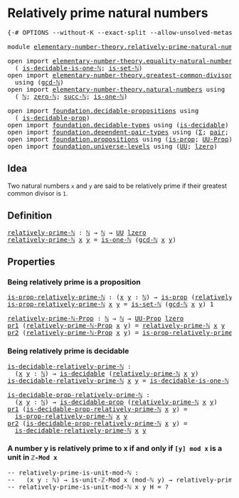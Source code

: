 # Relatively prime natural numbers

<pre class="Agda"><a id="45" class="Symbol">{-#</a> <a id="49" class="Keyword">OPTIONS</a> <a id="57" class="Pragma">--without-K</a> <a id="69" class="Pragma">--exact-split</a> <a id="83" class="Pragma">--allow-unsolved-metas</a> <a id="106" class="Symbol">#-}</a>

<a id="111" class="Keyword">module</a> <a id="118" href="elementary-number-theory.relatively-prime-natural-numbers.html" class="Module">elementary-number-theory.relatively-prime-natural-numbers</a> <a id="176" class="Keyword">where</a>

<a id="183" class="Keyword">open</a> <a id="188" class="Keyword">import</a> <a id="195" href="elementary-number-theory.equality-natural-numbers.html" class="Module">elementary-number-theory.equality-natural-numbers</a> <a id="245" class="Keyword">using</a>
  <a id="253" class="Symbol">(</a> <a id="255" href="elementary-number-theory.equality-natural-numbers.html#3412" class="Function">is-decidable-is-one-ℕ</a><a id="276" class="Symbol">;</a> <a id="278" href="elementary-number-theory.equality-natural-numbers.html#2249" class="Function">is-set-ℕ</a><a id="286" class="Symbol">)</a>
<a id="288" class="Keyword">open</a> <a id="293" class="Keyword">import</a> <a id="300" href="elementary-number-theory.greatest-common-divisor-natural-numbers.html" class="Module">elementary-number-theory.greatest-common-divisor-natural-numbers</a>
  <a id="367" class="Keyword">using</a> <a id="373" class="Symbol">(</a><a id="374" href="elementary-number-theory.greatest-common-divisor-natural-numbers.html#5655" class="Function">gcd-ℕ</a><a id="379" class="Symbol">)</a>
<a id="381" class="Keyword">open</a> <a id="386" class="Keyword">import</a> <a id="393" href="elementary-number-theory.natural-numbers.html" class="Module">elementary-number-theory.natural-numbers</a> <a id="434" class="Keyword">using</a>
  <a id="442" class="Symbol">(</a> <a id="444" href="elementary-number-theory.natural-numbers.html#1444" class="Datatype">ℕ</a><a id="445" class="Symbol">;</a> <a id="447" href="elementary-number-theory.natural-numbers.html#1465" class="InductiveConstructor">zero-ℕ</a><a id="453" class="Symbol">;</a> <a id="455" href="elementary-number-theory.natural-numbers.html#1478" class="InductiveConstructor">succ-ℕ</a><a id="461" class="Symbol">;</a> <a id="463" href="elementary-number-theory.natural-numbers.html#1988" class="Function">is-one-ℕ</a><a id="471" class="Symbol">)</a>

<a id="474" class="Keyword">open</a> <a id="479" class="Keyword">import</a> <a id="486" href="foundation.decidable-propositions.html" class="Module">foundation.decidable-propositions</a> <a id="520" class="Keyword">using</a>
  <a id="528" class="Symbol">(</a> <a id="530" href="foundation.decidable-propositions.html#1922" class="Function">is-decidable-prop</a><a id="547" class="Symbol">)</a>
<a id="549" class="Keyword">open</a> <a id="554" class="Keyword">import</a> <a id="561" href="foundation.decidable-types.html" class="Module">foundation.decidable-types</a> <a id="588" class="Keyword">using</a> <a id="594" class="Symbol">(</a><a id="595" href="foundation.decidable-types.html#1905" class="Function">is-decidable</a><a id="607" class="Symbol">)</a>
<a id="609" class="Keyword">open</a> <a id="614" class="Keyword">import</a> <a id="621" href="foundation.dependent-pair-types.html" class="Module">foundation.dependent-pair-types</a> <a id="653" class="Keyword">using</a> <a id="659" class="Symbol">(</a><a id="660" href="foundation-core.dependent-pair-types.html#502" class="Record">Σ</a><a id="661" class="Symbol">;</a> <a id="663" href="foundation-core.dependent-pair-types.html#575" class="InductiveConstructor">pair</a><a id="667" class="Symbol">;</a> <a id="669" href="foundation-core.dependent-pair-types.html#592" class="Field">pr1</a><a id="672" class="Symbol">;</a> <a id="674" href="foundation-core.dependent-pair-types.html#604" class="Field">pr2</a><a id="677" class="Symbol">)</a>
<a id="679" class="Keyword">open</a> <a id="684" class="Keyword">import</a> <a id="691" href="foundation.propositions.html" class="Module">foundation.propositions</a> <a id="715" class="Keyword">using</a> <a id="721" class="Symbol">(</a><a id="722" href="foundation-core.propositions.html#1296" class="Function">is-prop</a><a id="729" class="Symbol">;</a> <a id="731" href="foundation-core.propositions.html#1380" class="Function">UU-Prop</a><a id="738" class="Symbol">)</a>
<a id="740" class="Keyword">open</a> <a id="745" class="Keyword">import</a> <a id="752" href="foundation.universe-levels.html" class="Module">foundation.universe-levels</a> <a id="779" class="Keyword">using</a> <a id="785" class="Symbol">(</a><a id="786" href="foundation-core.universe-levels.html#222" class="Primitive">UU</a><a id="788" class="Symbol">;</a> <a id="790" href="Agda.Primitive.html#764" class="Primitive">lzero</a><a id="795" class="Symbol">)</a>
</pre>
## Idea

Two natural numbers `x` and `y` are said to be relatively prime if their greatest common divisor is `1`.

## Definition

<pre class="Agda"><a id="relatively-prime-ℕ"></a><a id="940" href="elementary-number-theory.relatively-prime-natural-numbers.html#940" class="Function">relatively-prime-ℕ</a> <a id="959" class="Symbol">:</a> <a id="961" href="elementary-number-theory.natural-numbers.html#1444" class="Datatype">ℕ</a> <a id="963" class="Symbol">→</a> <a id="965" href="elementary-number-theory.natural-numbers.html#1444" class="Datatype">ℕ</a> <a id="967" class="Symbol">→</a> <a id="969" href="foundation-core.universe-levels.html#222" class="Primitive">UU</a> <a id="972" href="Agda.Primitive.html#764" class="Primitive">lzero</a>
<a id="978" href="elementary-number-theory.relatively-prime-natural-numbers.html#940" class="Function">relatively-prime-ℕ</a> <a id="997" href="elementary-number-theory.relatively-prime-natural-numbers.html#997" class="Bound">x</a> <a id="999" href="elementary-number-theory.relatively-prime-natural-numbers.html#999" class="Bound">y</a> <a id="1001" class="Symbol">=</a> <a id="1003" href="elementary-number-theory.natural-numbers.html#1988" class="Function">is-one-ℕ</a> <a id="1012" class="Symbol">(</a><a id="1013" href="elementary-number-theory.greatest-common-divisor-natural-numbers.html#5655" class="Function">gcd-ℕ</a> <a id="1019" href="elementary-number-theory.relatively-prime-natural-numbers.html#997" class="Bound">x</a> <a id="1021" href="elementary-number-theory.relatively-prime-natural-numbers.html#999" class="Bound">y</a><a id="1022" class="Symbol">)</a>
</pre>
## Properties

### Being relatively prime is a proposition

<pre class="Agda"><a id="is-prop-relatively-prime-ℕ"></a><a id="1097" href="elementary-number-theory.relatively-prime-natural-numbers.html#1097" class="Function">is-prop-relatively-prime-ℕ</a> <a id="1124" class="Symbol">:</a> <a id="1126" class="Symbol">(</a><a id="1127" href="elementary-number-theory.relatively-prime-natural-numbers.html#1127" class="Bound">x</a> <a id="1129" href="elementary-number-theory.relatively-prime-natural-numbers.html#1129" class="Bound">y</a> <a id="1131" class="Symbol">:</a> <a id="1133" href="elementary-number-theory.natural-numbers.html#1444" class="Datatype">ℕ</a><a id="1134" class="Symbol">)</a> <a id="1136" class="Symbol">→</a> <a id="1138" href="foundation-core.propositions.html#1296" class="Function">is-prop</a> <a id="1146" class="Symbol">(</a><a id="1147" href="elementary-number-theory.relatively-prime-natural-numbers.html#940" class="Function">relatively-prime-ℕ</a> <a id="1166" href="elementary-number-theory.relatively-prime-natural-numbers.html#1127" class="Bound">x</a> <a id="1168" href="elementary-number-theory.relatively-prime-natural-numbers.html#1129" class="Bound">y</a><a id="1169" class="Symbol">)</a>
<a id="1171" href="elementary-number-theory.relatively-prime-natural-numbers.html#1097" class="Function">is-prop-relatively-prime-ℕ</a> <a id="1198" href="elementary-number-theory.relatively-prime-natural-numbers.html#1198" class="Bound">x</a> <a id="1200" href="elementary-number-theory.relatively-prime-natural-numbers.html#1200" class="Bound">y</a> <a id="1202" class="Symbol">=</a> <a id="1204" href="elementary-number-theory.equality-natural-numbers.html#2249" class="Function">is-set-ℕ</a> <a id="1213" class="Symbol">(</a><a id="1214" href="elementary-number-theory.greatest-common-divisor-natural-numbers.html#5655" class="Function">gcd-ℕ</a> <a id="1220" href="elementary-number-theory.relatively-prime-natural-numbers.html#1198" class="Bound">x</a> <a id="1222" href="elementary-number-theory.relatively-prime-natural-numbers.html#1200" class="Bound">y</a><a id="1223" class="Symbol">)</a> <a id="1225" class="Number">1</a>

<a id="relatively-prime-ℕ-Prop"></a><a id="1228" href="elementary-number-theory.relatively-prime-natural-numbers.html#1228" class="Function">relatively-prime-ℕ-Prop</a> <a id="1252" class="Symbol">:</a> <a id="1254" href="elementary-number-theory.natural-numbers.html#1444" class="Datatype">ℕ</a> <a id="1256" class="Symbol">→</a> <a id="1258" href="elementary-number-theory.natural-numbers.html#1444" class="Datatype">ℕ</a> <a id="1260" class="Symbol">→</a> <a id="1262" href="foundation-core.propositions.html#1380" class="Function">UU-Prop</a> <a id="1270" href="Agda.Primitive.html#764" class="Primitive">lzero</a>
<a id="1276" href="foundation-core.dependent-pair-types.html#592" class="Field">pr1</a> <a id="1280" class="Symbol">(</a><a id="1281" href="elementary-number-theory.relatively-prime-natural-numbers.html#1228" class="Function">relatively-prime-ℕ-Prop</a> <a id="1305" href="elementary-number-theory.relatively-prime-natural-numbers.html#1305" class="Bound">x</a> <a id="1307" href="elementary-number-theory.relatively-prime-natural-numbers.html#1307" class="Bound">y</a><a id="1308" class="Symbol">)</a> <a id="1310" class="Symbol">=</a> <a id="1312" href="elementary-number-theory.relatively-prime-natural-numbers.html#940" class="Function">relatively-prime-ℕ</a> <a id="1331" href="elementary-number-theory.relatively-prime-natural-numbers.html#1305" class="Bound">x</a> <a id="1333" href="elementary-number-theory.relatively-prime-natural-numbers.html#1307" class="Bound">y</a>
<a id="1335" href="foundation-core.dependent-pair-types.html#604" class="Field">pr2</a> <a id="1339" class="Symbol">(</a><a id="1340" href="elementary-number-theory.relatively-prime-natural-numbers.html#1228" class="Function">relatively-prime-ℕ-Prop</a> <a id="1364" href="elementary-number-theory.relatively-prime-natural-numbers.html#1364" class="Bound">x</a> <a id="1366" href="elementary-number-theory.relatively-prime-natural-numbers.html#1366" class="Bound">y</a><a id="1367" class="Symbol">)</a> <a id="1369" class="Symbol">=</a> <a id="1371" href="elementary-number-theory.relatively-prime-natural-numbers.html#1097" class="Function">is-prop-relatively-prime-ℕ</a> <a id="1398" href="elementary-number-theory.relatively-prime-natural-numbers.html#1364" class="Bound">x</a> <a id="1400" href="elementary-number-theory.relatively-prime-natural-numbers.html#1366" class="Bound">y</a>
</pre>
### Being relatively prime is decidable

<pre class="Agda"><a id="is-decidable-relatively-prime-ℕ"></a><a id="1456" href="elementary-number-theory.relatively-prime-natural-numbers.html#1456" class="Function">is-decidable-relatively-prime-ℕ</a> <a id="1488" class="Symbol">:</a>
  <a id="1492" class="Symbol">(</a><a id="1493" href="elementary-number-theory.relatively-prime-natural-numbers.html#1493" class="Bound">x</a> <a id="1495" href="elementary-number-theory.relatively-prime-natural-numbers.html#1495" class="Bound">y</a> <a id="1497" class="Symbol">:</a> <a id="1499" href="elementary-number-theory.natural-numbers.html#1444" class="Datatype">ℕ</a><a id="1500" class="Symbol">)</a> <a id="1502" class="Symbol">→</a> <a id="1504" href="foundation.decidable-types.html#1905" class="Function">is-decidable</a> <a id="1517" class="Symbol">(</a><a id="1518" href="elementary-number-theory.relatively-prime-natural-numbers.html#940" class="Function">relatively-prime-ℕ</a> <a id="1537" href="elementary-number-theory.relatively-prime-natural-numbers.html#1493" class="Bound">x</a> <a id="1539" href="elementary-number-theory.relatively-prime-natural-numbers.html#1495" class="Bound">y</a><a id="1540" class="Symbol">)</a>
<a id="1542" href="elementary-number-theory.relatively-prime-natural-numbers.html#1456" class="Function">is-decidable-relatively-prime-ℕ</a> <a id="1574" href="elementary-number-theory.relatively-prime-natural-numbers.html#1574" class="Bound">x</a> <a id="1576" href="elementary-number-theory.relatively-prime-natural-numbers.html#1576" class="Bound">y</a> <a id="1578" class="Symbol">=</a> <a id="1580" href="elementary-number-theory.equality-natural-numbers.html#3412" class="Function">is-decidable-is-one-ℕ</a> <a id="1602" class="Symbol">(</a><a id="1603" href="elementary-number-theory.greatest-common-divisor-natural-numbers.html#5655" class="Function">gcd-ℕ</a> <a id="1609" href="elementary-number-theory.relatively-prime-natural-numbers.html#1574" class="Bound">x</a> <a id="1611" href="elementary-number-theory.relatively-prime-natural-numbers.html#1576" class="Bound">y</a><a id="1612" class="Symbol">)</a>

<a id="is-decidable-prop-relatively-prime-ℕ"></a><a id="1615" href="elementary-number-theory.relatively-prime-natural-numbers.html#1615" class="Function">is-decidable-prop-relatively-prime-ℕ</a> <a id="1652" class="Symbol">:</a>
  <a id="1656" class="Symbol">(</a><a id="1657" href="elementary-number-theory.relatively-prime-natural-numbers.html#1657" class="Bound">x</a> <a id="1659" href="elementary-number-theory.relatively-prime-natural-numbers.html#1659" class="Bound">y</a> <a id="1661" class="Symbol">:</a> <a id="1663" href="elementary-number-theory.natural-numbers.html#1444" class="Datatype">ℕ</a><a id="1664" class="Symbol">)</a> <a id="1666" class="Symbol">→</a> <a id="1668" href="foundation.decidable-propositions.html#1922" class="Function">is-decidable-prop</a> <a id="1686" class="Symbol">(</a><a id="1687" href="elementary-number-theory.relatively-prime-natural-numbers.html#940" class="Function">relatively-prime-ℕ</a> <a id="1706" href="elementary-number-theory.relatively-prime-natural-numbers.html#1657" class="Bound">x</a> <a id="1708" href="elementary-number-theory.relatively-prime-natural-numbers.html#1659" class="Bound">y</a><a id="1709" class="Symbol">)</a>
<a id="1711" href="foundation-core.dependent-pair-types.html#592" class="Field">pr1</a> <a id="1715" class="Symbol">(</a><a id="1716" href="elementary-number-theory.relatively-prime-natural-numbers.html#1615" class="Function">is-decidable-prop-relatively-prime-ℕ</a> <a id="1753" href="elementary-number-theory.relatively-prime-natural-numbers.html#1753" class="Bound">x</a> <a id="1755" href="elementary-number-theory.relatively-prime-natural-numbers.html#1755" class="Bound">y</a><a id="1756" class="Symbol">)</a> <a id="1758" class="Symbol">=</a>
  <a id="1762" href="elementary-number-theory.relatively-prime-natural-numbers.html#1097" class="Function">is-prop-relatively-prime-ℕ</a> <a id="1789" href="elementary-number-theory.relatively-prime-natural-numbers.html#1753" class="Bound">x</a> <a id="1791" href="elementary-number-theory.relatively-prime-natural-numbers.html#1755" class="Bound">y</a>
<a id="1793" href="foundation-core.dependent-pair-types.html#604" class="Field">pr2</a> <a id="1797" class="Symbol">(</a><a id="1798" href="elementary-number-theory.relatively-prime-natural-numbers.html#1615" class="Function">is-decidable-prop-relatively-prime-ℕ</a> <a id="1835" href="elementary-number-theory.relatively-prime-natural-numbers.html#1835" class="Bound">x</a> <a id="1837" href="elementary-number-theory.relatively-prime-natural-numbers.html#1837" class="Bound">y</a><a id="1838" class="Symbol">)</a> <a id="1840" class="Symbol">=</a>
  <a id="1844" href="elementary-number-theory.relatively-prime-natural-numbers.html#1456" class="Function">is-decidable-relatively-prime-ℕ</a> <a id="1876" href="elementary-number-theory.relatively-prime-natural-numbers.html#1835" class="Bound">x</a> <a id="1878" href="elementary-number-theory.relatively-prime-natural-numbers.html#1837" class="Bound">y</a>
</pre>
### A number y is relatively prime to x if and only if `[y] mod x` is a unit in `ℤ-Mod x`

<pre class="Agda"><a id="1984" class="Comment">-- relatively-prime-is-unit-mod-ℕ :</a>
<a id="2020" class="Comment">--   (x y : ℕ) → is-unit-ℤ-Mod x (mod-ℕ y) → relatively-prime-ℕ x y</a>
<a id="2088" class="Comment">-- relatively-prime-is-unit-mod-ℕ x y H = ?</a>
</pre>